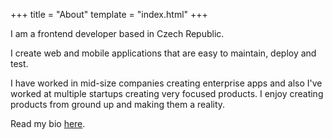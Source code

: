 +++
title = "About"
template = "index.html"
+++

I am a frontend developer based in Czech Republic.

I create web and mobile applications that are easy to maintain, deploy and test.

I have worked in mid-size companies creating enterprise apps and also I've worked
at multiple startups creating very focused products.
I enjoy creating products from ground up and making them a reality.

Read my bio [here](https://linkedin.com/in/ondrejsynacek").


